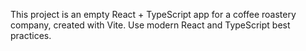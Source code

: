<!-- Use this file to provide workspace-specific custom instructions to Copilot. For more details, visit https://code.visualstudio.com/docs/copilot/copilot-customization#_use-a-githubcopilotinstructionsmd-file -->

This project is an empty React + TypeScript app for a coffee roastery company, created with Vite. Use modern React and TypeScript best practices.
